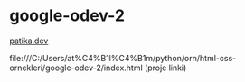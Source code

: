 # google-odev-2
[patika.dev](www.patika.dev)

file:///C:/Users/at%C4%B1l%C4%B1m/python/orn/html-css-ornekleri/google-odev-2/index.html (proje linki)
